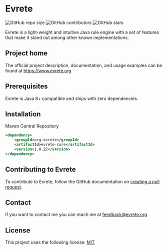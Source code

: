 # Evrete

![GitHub repo size](https://img.shields.io/github/repo-size/andbi/evrete)
![GitHub contributors](https://img.shields.io/github/contributors/andbi/evrete)
![GitHub stars](https://img.shields.io/github/stars/andbi/evrete?style=social)

Evrete is a light-weight and intuitive Java rule engine with a set of 
features that make it stand out among other known implementations.


## Project home

The official project description, documentation, and usage examples can be found at https://www.evrete.org

## Prerequisites
Evrete is Java 8+ compatible and ships with zero dependencies.

## Installation

Maven Central Repository
```xml
<dependency>
    <groupId>org.evrete</groupId>
    <artifactId>evrete-core</artifactId>
    <version>1.0.22</version>
</dependency>
```

## Contributing to Evrete
To contribute to Evrete, follow the GitHub documentation on 
[creating a pull request](https://help.github.com/en/github/collaborating-with-issues-and-pull-requests/creating-a-pull-request).


## Contact

If you want to contact me you can reach me at [feedback@evrete.org](mailto:feedback@evrete.org?subject=[GitHub]%20Feedback)   


## License
<!--- If you're not sure which open license to use see https://choosealicense.com/--->

This project uses the following license: [MIT](https://opensource.org/licenses/MIT)

